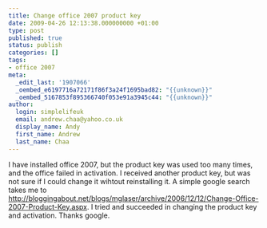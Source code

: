 ```yaml
---
title: Change office 2007 product key
date: 2009-04-26 12:13:38.000000000 +01:00
type: post
published: true
status: publish
categories: []
tags:
- office 2007
meta:
  _edit_last: '1907066'
  _oembed_e6197716a72171f86f3a24f1695bad82: "{{unknown}}"
  _oembed_5167853f895366740f053e91a3945c44: "{{unknown}}"
author:
  login: simplelifeuk
  email: andrew.chaa@yahoo.co.uk
  display_name: Andy
  first_name: Andrew
  last_name: Chaa
---
```

<p>I have installed office 2007, but the product key was used too many times, and the office failed in activation. I received another product key, but was not sure if I could change it wihtout reinstalling it. A simple google search takes me to <a href="http://bloggingabout.net/blogs/mglaser/archive/2006/12/12/Change-Office-2007-Product-Key.aspx">http://bloggingabout.net/blogs/mglaser/archive/2006/12/12/Change-Office-2007-Product-Key.aspx</a>. I tried and succeeded in changing the product key and activation. Thanks google.</p>
